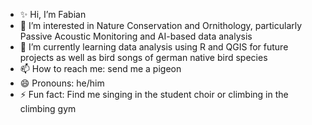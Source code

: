 - ✨ Hi, I’m Fabian
- 👀 I’m interested in Nature Conservation and Ornithology, particularly Passive Acoustic Monitoring and AI-based data analysis
- 🌱 I’m currently learning data analysis using R and QGIS for future projects as well as bird songs of german native bird species
- 📫 How to reach me: send me a pigeon
- 😄 Pronouns: he/him
- ⚡ Fun fact: Find me singing in the student choir or climbing in the climbing gym

<!---
fabiantou97/fabiantou97 is a ✨ special ✨ repository because its `README.md` (this file) appears on your GitHub profile.
You can click the Preview link to take a look at your changes.
--->
